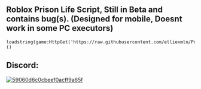 ## Roblox Prison Life Script, Still in Beta and contains bug(s). (Designed for mobile, Doesnt work in some PC executors)
```
loadstring(game:HttpGet('https://raw.githubusercontent.com/elliexmln/PrizzLife/main/pladmin.lua'))()
```

## Discord:
[![59060d6c0cbeef0acff9a65f](https://github.com/elliexmln/PrizzLife/assets/152086764/f9b80c7d-428f-4f55-8109-4dae74886db5)](https://discord.gg/RXHFprkPZ6)
